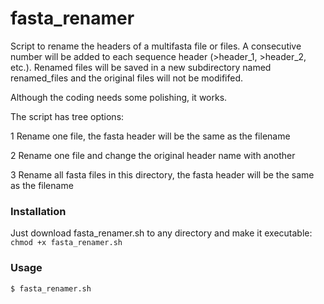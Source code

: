 # fasta_renamer
Script to rename the headers of a multifasta file or files. A consecutive number will be added to each sequence header (>header_1, >header_2, etc.). Renamed files will be saved in a new subdirectory named renamed_files and the original files will not be modififed.

Although the coding needs some polishing, it works.

The script has tree options:

  1 Rename one file, the fasta header will be the same as the filename
  
  2 Rename one file and change the original header name with another
  
  3 Rename all fasta files in this directory, the fasta header will be the same as the filename

### Installation ###

Just download fasta_renamer.sh to any directory and make it executable: `chmod +x fasta_renamer.sh`

### Usage ###

`$ fasta_renamer.sh`
